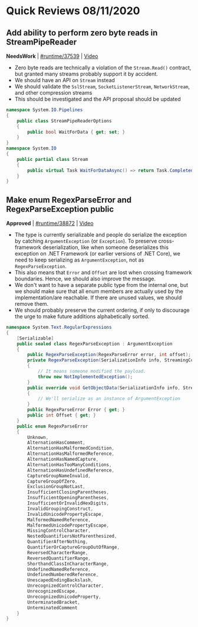 # Quick Reviews 08/11/2020

## Add ability to perform zero byte reads in StreamPipeReader

**NeedsWork** | [#runtime/37539](https://github.com/dotnet/runtime/issues/37539#issuecomment-672127133) | [Video](https://www.youtube.com/watch?v=pgAFuCF6Kp8&t=0h0m0s)

* Zero byte reads are technically a violation of the `Stream.Read()` contract, but granted many streams probably support it by accident.
* We should have an API on `Stream` instead
* We should validate the `SslStream`, `SocketListenerStream`, `NetworkStream`, and other compression streams
* This should be investigated and the API proposal should be updated

```C#
namespace System.IO.Pipelines
{
    public class StreamPipeReaderOptions
    {
        public bool WaitForData { get; set; }
    }
}
namespace System.IO
{
    public partial class Stream
    {
        public virtual Task WaitForDataAsync() => return Task.CompletedTask;
    }
}
```

## Make enum RegexParseError and RegexParseException public

**Approved** | [#runtime/38872](https://github.com/dotnet/runtime/issues/38872#issuecomment-672176154) | [Video](https://www.youtube.com/watch?v=pgAFuCF6Kp8&t=0h36m29s)

* The type is currently serializable and people do serialize the exception by catching `ArgumentException` (or `Exception`). To preserve cross-framework deserialization, like when someone deserializes this exception on .NET Framework (or earlier versions of .NET Core), we need to keep serializing as `ArgumentException`, not as `RegexParseException`.
* This also means that `Error` and `Offset` are lost when crossing framework boundaries. Hence, we should also improve the message.
* We don't want to have a separate public type from the internal one, but we should make sure that all enum members are actually used by the implementation/are reachable. If there are unused values, we should remove them.
* We should probably preserve the current ordering, if only to discourage the urge to make future additions alphabetically sorted.

```C#
namespace System.Text.RegularExpressions
{
    [Serializable]
    public sealed class RegexParseException : ArgumentException
    {
        public RegexParseException(RegexParseError error, int offset);
        private RegexParseException(SerializationInfo info, StreamingContext context)
        {
            // It means someone modified the payload.
            throw new NotImplementedException();
        }
        public override void GetObjectData(SerializationInfo info, StreamingContext context)
        {
            // We'll serialize as an instance of ArgumentException
        }
        public RegexParseError Error { get; }
        public int Offset { get; }
    }
    public enum RegexParseError
    {
        Unknown,
        AlternationHasComment,
        AlternationHasMalformedCondition,
        AlternationHasMalformedReference,
        AlternationHasNamedCapture,
        AlternationHasTooManyConditions,
        AlternationHasUndefinedReference,
        CaptureGroupNameInvalid,
        CaptureGroupOfZero,
        ExclusionGroupNotLast,
        InsufficientClosingParentheses,
        InsufficientOpeningParentheses,
        InsufficientOrInvalidHexDigits,
        InvalidGroupingConstruct,
        InvalidUnicodePropertyEscape,
        MalformedNamedReference,
        MalformedUnicodePropertyEscape,
        MissingControlCharacter,
        NestedQuantifiersNotParenthesized,
        QuantifierAfterNothing,
        QuantifierOrCaptureGroupOutOfRange,
        ReversedCharacterRange,
        ReversedQuantifierRange,
        ShorthandClassInCharacterRange,
        UndefinedNamedReference,
        UndefinedNumberedReference,
        UnescapedEndingBackslash,
        UnrecognizedControlCharacter,
        UnrecognizedEscape,
        UnrecognizedUnicodeProperty,
        UnterminatedBracket,
        UnterminatedComment
    }
}
```

